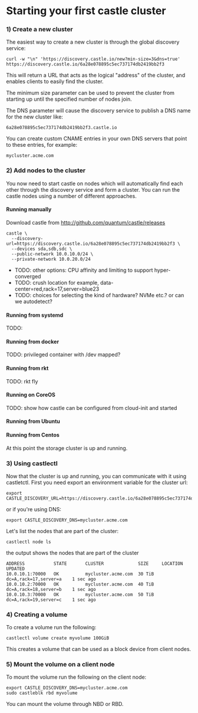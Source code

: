 # Starting your first castle cluster

### 1) Create a new cluster

The easiest way to create a new cluster is through the global discovery service:

```
curl -w "\n" 'https://discovery.castle.io/new?min-size=3&dns=true'
https://discovery.castle.io/6a28e078895c5ec737174db2419bb2f3
```

This will return a URL that acts as the logical "address" of the cluster, and enables
clients to easily find the cluster.

The minimum size parameter can be used to prevent the cluster from starting up until
the specified number of nodes join. 

The DNS parameter will cause the discovery service to publish a DNS name for 
the new cluster like:

```
6a28e078895c5ec737174db2419bb2f3.castle.io
```

You can create custom CNAME entries in your own DNS servers that point to these entries, 
for example:

```
mycluster.acme.com
```

### 2) Add nodes to the cluster

You now need to start castle on nodes which will automatically find each other through
the discovery service and form a cluster. You can run the castle nodes using a number
of different approaches.

#### Running manually

Download castle from http://github.com/quantum/castle/releases

```
castle \
  --discovery-url=https://discovery.castle.io/6a28e078895c5ec737174db2419bb2f3 \
  --devices sda,sdb,sdc \
  --public-network 10.0.10.0/24 \
  --private-network 10.0.20.0/24
```

* TODO: other options: CPU affinity and limiting to support hyper-converged
* TODO: crush location for example, data-center=red,rack=17,server=blue23
* TODO: choices for selecting the kind of hardware? NVMe etc.? or can we autodetect?

#### Running from systemd

TODO:

#### Running from docker

TODO: privileged container with /dev mapped?

#### Running from rkt

TODO: rkt fly

#### Running on CoreOS

TODO: show how castle can be configured from cloud-init and started

#### Running from Ubuntu

#### Running from Centos

At this point the storage cluster is up and running.

### 3) Using castlectl

Now that the cluster is up and running, you can communicate with it using castletctl. First
you need export an environment variable for the cluster url:

```
export CASTLE_DISCOVERY_URL=https://discovery.castle.io/6a28e078895c5ec737174db2419bb2f3
```

or if you're using DNS:

```
export CASTLE_DISCOVERY_DNS=mycluster.acme.com
```

Let's list the nodes that are part of the cluster:

```
castlectl node ls
```

the output shows the nodes that are part of the cluster

```
ADDRESS           STATE       CLUSTER             SIZE     LOCATION                 UPDATED
10.0.10.1:70000   OK          mycluster.acme.com  30 TiB   dc=A,rack=17,server=a    1 sec ago
10.0.10.2:70000   OK          mycluster.acme.com  40 TiB   dc=A,rack=18,server=b    1 sec ago
10.0.10.3:70000   OK          mycluster.acme.com  50 TiB   dc=A,rack=19,server=c    1 sec ago
```

### 4) Creating a volume

To create a volume run the following:

```
castlectl volume create myvolume 100GiB
```

This creates a volume that can be used as a block device from client nodes.

### 5) Mount the volume on a client node

To mount the volume run the following on the client node:

```
export CASTLE_DISCOVERY_DNS=mycluster.acme.com
sudo castleblk rbd myvolume
```

You can mount the volume through NBD or RBD.
